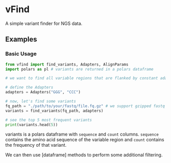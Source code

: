 # vFind

A simple variant finder for NGS data.

## Examples

### Basic Usage

```python
from vfind import find_variants, Adapters, AlignParams
import polars as pl # variants are returned in a polars dataframe

# we want to find all variable regions that are flanked by constant adapters

# define the Adapters
adapters = Adapters("GGG", "CCC")

# now, let's find some variants
fq_path = "./path/to/your/fastq/file.fq.gz" # we support gzipped fastq files
variants = find_variants(fq_path, adapters)

# see the top 5 most frequent variants
print(variants.head(5))
```

variants is a polars dataframe with `sequence` and `count` columns.
`sequence` contains the amino acid sequence of the variable region and
`count` contains the frequency of that variant. 

We can then use [dataframe] methods to perform some additional filtering.

